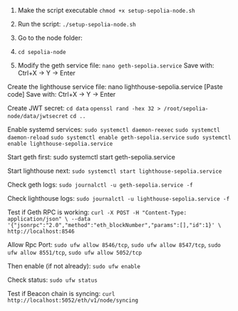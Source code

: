 1. Make the script executable `chmod +x setup-sepolia-node.sh`

2. Run the script: `./setup-sepolia-node.sh`

5. Go to the node folder:
6. 
   `cd sepolia-node`

7. Modify the geth service file: `nano geth-sepolia.service` Save with: Ctrl+X → Y → Enter

Create the lighthouse service file:
   nano lighthouse-sepolia.service
   [Paste code]
   Save with: Ctrl+X → Y → Enter

Create JWT secret:
   `cd data`
   `openssl rand -hex 32 > /root/sepolia-node/data/jwtsecret`
   `cd ..`

Enable systemd services:
   `sudo systemctl daemon-reexec`
   `sudo systemctl daemon-reload`
   `sudo systemctl enable geth-sepolia.service`
   `sudo systemctl enable lighthouse-sepolia.service`

Start geth first:
   sudo systemctl start geth-sepolia.service

Start lighthouse next:
   `sudo systemctl start lighthouse-sepolia.service`

Check geth logs:
    `sudo journalctl -u geth-sepolia.service -f`

Check lighthouse logs:
    `sudo journalctl -u lighthouse-sepolia.service -f`

Test if Geth RPC is working:
    `curl -X POST -H "Content-Type: application/json" \
    --data '{"jsonrpc":"2.0","method":"eth_blockNumber","params":[],"id":1}' \
    http://localhost:8546`

Allow Rpc Port:
   `sudo ufw allow 8546/tcp`,
   `sudo ufw allow 8547/tcp`,
   `sudo ufw allow 8551/tcp`,
   `sudo ufw allow 5052/tcp`
   
Then enable (if not already):
   `sudo ufw enable`
   
Check status:
    `sudo ufw status`

Test if Beacon chain is syncing:
    `curl http://localhost:5052/eth/v1/node/syncing`
